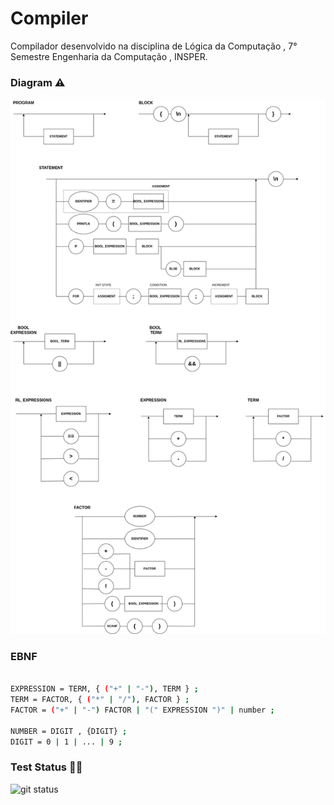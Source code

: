 # Compiler
Compilador desenvolvido na disciplina de Lógica da Computação , 7° Semestre Engenharia da Computação , INSPER.

### Diagram ⚠️

<img src = 'Diagrama_v2-2.png'>

### EBNF

```bash

EXPRESSION = TERM, { ("+" | "-"), TERM } ;
TERM = FACTOR, { ("*" | "/"), FACTOR } ;
FACTOR = ("+" | "-") FACTOR | "(" EXPRESSION ")" | number ; 

NUMBER = DIGIT , {DIGIT} ; 
DIGIT = 0 | 1 | ... | 9 ;

```
### Test Status 👩‍💻️
![git status](http://3.129.230.99/svg/leticiacb1/Compiler/)
